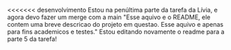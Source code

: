 <<<<<<< desenvolvimento
Estou na penúltima parte da tarefa da Lívia, e agora devo fazer um merge com a main
"Esse aquivo e o README, ele contem uma breve descricao do projeto em questao. Esse aquivo e apenas para fins academicos e testes." 
Estou editando novamente o readme para a parte 5 da tarefa!